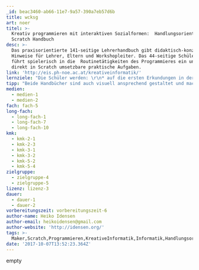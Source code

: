 ```yaml
---
_id: beac3460-ab66-11e7-9a57-390a7eb57d6b
title: wcksg
art: noer
titel: >-
  Kreativ programmieren mit interaktiven Sozialformen:  Handlungsorientes
  Scratch Handbuch
desc: >-
  Das praxisorientierte 141-seitige Lehrerhandbuch gibt didaktisch-konzeptuelle
  Hinweise für Lehrer, Eltern und Workshopleiter. Das 44-seitige Schülerhandbuch
  führt spielerisch in die  Routinetätigkeiten des Programmieres ein und enthält
  direkt in Scratch umsetzbare praktische Aufgaben.
link: 'http://eis.ph-noe.ac.at/kreativeinformatik/'
lernziele: "Die Schüler werden: \r\n* auf die ersten Erkundungen in der Scratch-Umgebung aufbauen,\r\n* indem sie ein interaktives Scratch-Projekt erstellen\r\n* in eine breite Palette an Scratch-Blöcken eingeführt\r\n* sich mit dem Konzept der Folge vertraut machen\r\n* während der Erstellung von Projekten das Experimentieren und Wiederholen üben (S.5)"
tipp: "Beide Handbücher sind auch visuell ansprechend gestaltet und machen Lust darauf, die Praxisbausteine auszuprobieren.\r\nDas Konzept der \"kreativen Informatik\" passt wunderbar zu Maker-Aktivitäten mit der Orientierung an Kreativität und selbständigem Gestalten und zielt als eine Karriere als Informatiker oder Programmierer: \"Es unterstützt die Entwicklung junger Leute als informatisch Gebildete – Individuen, die in allen Bereichen ihres Lebens, über Fachbereiche und Kontexte hinaus, auf computergestützte Konzepte, Methoden und Perspektiven aufbauen können.\" (S.9)"
medien:
  - medien-1
  - medien-2
fach: fach-5
long-fach:
  - long-fach-1
  - long-fach-7
  - long-fach-10
kmk:
  - kmk-2-1
  - kmk-2-3
  - kmk-3-1
  - kmk-3-2
  - kmk-5-2
  - kmk-5-4
zielgruppe:
  - zielgruppe-4
  - zielgruppe-5
lizenz: lizenz-3
dauer:
  - dauer-1
  - dauer-2
vorbereitungszeit: vorbereitungszeit-6
author-name: Heiko Idensen
author-email: heikoidensen@gmail.com
author-website: 'http://idensen.org/'
tags: >-
  Maker,Scratch,Programmieren,KreativeInformatik,Informatik,Handlungsorientierung,Praxisbausteine,reviewed
date: '2017-10-07T13:52:23.364Z'
---
```

empty
